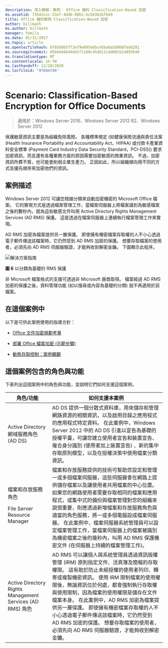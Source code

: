 ```yaml
---
description: 深入瞭解：案例： Office 檔的 Classification-Based 加密
ms.assetid: 73542e1c-53ef-4ddb-89b1-bc563b2bfb49
title: Office 檔的案例 Classification-Based 加密
author: billmath
ms.author: billmath
manager: femila
ms.date: 05/31/2017
ms.topic: article
ms.openlocfilehash: 9f8588b5ff2ef9e895e05c45ba0a5d8607add281
ms.sourcegitcommit: 65b6de6b44d41f1180c45db11cdd60cb2a093b46
ms.translationtype: MT
ms.contentlocale: zh-TW
ms.lasthandoff: 12/10/2020
ms.locfileid: "97044746"
---
```

# <a name="scenario-classification-based-encryption-for-office-documents"></a>Scenario: Classification-Based Encryption for Office Documents

>適用於：Windows Server 2016、Windows Server 2012 R2、Windows Server 2012

保護敏感資訊主要是為組織免除風險。 各種標準規定 (如健康保險流通與責任法案 (Health Insurance Portability and Accountability Act，HIPAA) 或付款卡產業資料安全標準 (Payment Card Industry Data Security Standard，PCI-DSS)) 要求加密資訊，而且還有各種業務方面的原因需要加密敏感的商業資訊。 不過，加密資訊所費不貲，也可能會削弱企業生產力。 正因如此，所以組織傾向用不同的方式及優先順序來加密他們的資訊。

## <a name="scenario-description"></a><a name="BKMK_OVER"></a>案例描述
 Windows Server 2012 可讓您根據分類來自動加密機密的 Microsoft Office 檔案。 它的實現方式是透過檔案管理工作，當檔案伺服器上將檔案識別為敏感檔案之後的數秒內，就為這些敏感文件叫用 Active Directory Rights Management Services (AD RMS) 保護。 這是透過在檔案伺服器上連續執行檔案管理工作來實現。

AD RMS 加密為檔案提供另一層保護。 即使擁有機密檔案存取權的人不小心透過電子郵件傳送該檔案時，它仍然受到 AD RMS 加密的保護。 想要存取檔案的使用者，必須先向 AD RMS 伺服器驗證，才能夠收到解密金鑰。 下圖顯示此程序。

![解決方案指南](media/Scenario--Classification-Based-Encryption-for-Office-Documents/DynamicAccessControl_RevGuide_6.JPG)

**圖 6** 以分類為基礎的 RMS 保護

非 Microsoft 檔案格式的支援可透過非 Microsoft 廠商取得。 檔案經過 AD RMS 加密的保護之後，資料管理功能 (如以搜尋或內容為基礎的分類) 就不再適用於該檔案。

## <a name="in-this-scenario"></a>在這個案例中
以下是可供此案例使用的指導方針：

-   [Office 文件加密規劃考量](assetId:///14714ba6-d6a2-45e4-aae5-d3318817e52a)

-   [部署 Office 檔案加密 &#40;示範步驟&#41;](Deploy-Encryption-of-Office-Files--Demonstration-Steps-.md)

-   [動態存取控制：案例概觀](Dynamic-Access-Control--Scenario-Overview.md)

## <a name="roles-and-features-included-in-this-scenario"></a><a name="BKMK_NEW"></a>這個案例包含的角色與功能
下表列出這個案例中的角色與功能，並說明它們如何支援這個案例。

|角色/功能|如何支援本案例|
|-----------------|---------------------------------|
|Active Directory 網域服務角色 (AD DS)|AD DS 提供一個分散式資料庫，用來儲存和管理網路資源的相關資訊，以及啟用目錄之應用程式的應用程式特定資料。 在此案例中，Windows Server 2012 中的 AD DS 引進以宣告為基礎的授權平臺，可讓您建立使用者宣告和裝置宣告、複合身分識別 (使用者加上裝置宣告) 、新的集中存取原則模型，以及在授權決策中使用檔案分類資訊。|
|檔案和存放服務角色<p>File Server Resource Manager|檔案和存放服務提供的技術可幫助您設定和管理一或多個檔案伺服器，這些伺服器會在網路上提供儲存檔案以及讓使用者共用檔案的中心位置。 如果您的網路使用者需要存取相同的檔案和應用程式，或集中式的備份與檔案管理對您的組織來說很重要，則應透過新增檔案和存放服務角色與適當的角色服務，將一或多個電腦設成檔案伺服器。 在此案例中，檔案伺服器系統管理員可以設定檔案管理工作，當檔案伺服器上的檔案被識別為機密檔案之後的幾秒內，叫用 AD RMS 保護機密文件 (在伺服器上持續的檔案管理工作)。|
|Active Directory Rights Management Services (AD RMS) 角色|AD RMS 可以讓個人與系統管理員透過資訊版權管理 (IRM) 原則指定文件、活頁簿及簡報的存取權限。 這有助於防止未經授權的使用者列印、轉寄或複製機密資訊。 使用 IRM 限制檔案的使用權限後，無論資訊位於何處，都會強制執行存取權與使用限制，因為檔案的使用權限是儲存在文件檔案本身。 在此案例中，AD RMS 加密為檔案提供另一層保護。 即使擁有機密檔案存取權的人不小心透過電子郵件傳送該檔案時，它仍然受到 AD RMS 加密的保護。 想要存取檔案的使用者，必須先向 AD RMS 伺服器驗證，才能夠收到解密金鑰。|



